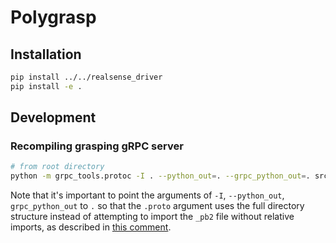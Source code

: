 # Polygrasp

## Installation

```bash
pip install ../../realsense_driver
pip install -e .
```

## Development

### Recompiling grasping gRPC server

```bash
# from root directory
python -m grpc_tools.protoc -I . --python_out=. --grpc_python_out=. src/polygrasp/grasp_server.proto
```

Note that it's important to point the arguments of `-I`, `--python_out`, `grpc_python_out` to `.` so that the `.proto` argument uses the full directory structure instead of attempting to import the `_pb2` file without relative imports, as described in [this comment](https://github.com/grpc/grpc/issues/9575#issuecomment-293934506).
